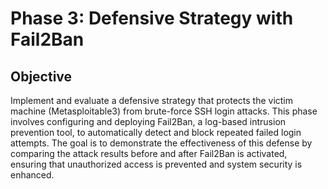 # Phase 3: Defensive Strategy with Fail2Ban
## Objective
Implement and evaluate a defensive strategy that protects the victim machine (Metasploitable3) from brute-force SSH login attacks. This phase involves configuring and deploying Fail2Ban, a log-based intrusion prevention tool, to automatically detect and block repeated failed login attempts. The goal is to demonstrate the effectiveness of this defense by comparing the attack results before and after Fail2Ban is activated, ensuring that unauthorized access is prevented and system security is enhanced.
